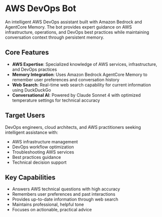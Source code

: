 # AWS DevOps Bot

An intelligent AWS DevOps assistant built with Amazon Bedrock and AgentCore Memory. The bot provides expert guidance on AWS infrastructure, operations, and DevOps best practices while maintaining conversation context through persistent memory.

## Core Features

- **AWS Expertise**: Specialized knowledge of AWS services, infrastructure, and DevOps practices
- **Memory Integration**: Uses Amazon Bedrock AgentCore Memory to remember user preferences and conversation history
- **Web Search**: Real-time web search capability for current information using DuckDuckGo
- **Conversational AI**: Powered by Claude Sonnet 4 with optimized temperature settings for technical accuracy

## Target Users

DevOps engineers, cloud architects, and AWS practitioners seeking intelligent assistance with:
- AWS infrastructure management
- DevOps workflow optimization  
- Troubleshooting AWS services
- Best practices guidance
- Technical decision support

## Key Capabilities

- Answers AWS technical questions with high accuracy
- Remembers user preferences and past interactions
- Provides up-to-date information through web search
- Maintains professional, helpful tone
- Focuses on actionable, practical advice